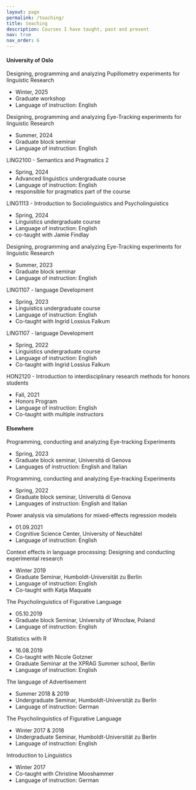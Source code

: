 ```yaml
---
layout: page
permalink: /teaching/
title: teaching
description: Courses I have taught, past and present
nav: true
nav_order: 6
---
```


#### University of Oslo

Designing, programming and analyzing Pupillometry experiments for linguistic Research  
- Winter, 2025
- Graduate workshop 
- Language of instruction: English 

Designing, programming and analyzing Eye-Tracking experiments for linguistic Research  
- Summer, 2024
- Graduate block seminar 
- Language of instruction: English 

LING2100 - Semantics and Pragmatics 2  
- Spring, 2024
- Advanced linguistics undergraduate course 
- Language of instruction: English
- responsible for pragmatics part of the course 

LING1113 - Introduction to Sociolinguistics and Psycholinguistics  
- Spring, 2024 
- Linguistics undergraduate course
- Language of instruction: English
- co-taught with Jamie Findlay

Designing, programming and analyzing Eye-Tracking experiments for linguistic Research
- Summer, 2023
- Graduate block seminar
- Language of instruction: English


LING1107 - language Development  
- Spring, 2023 
- Linguistics undergraduate course
- Language of instruction: English
-	Co-taught with Ingrid Lossius Falkum

LING1107 - language Development  
- Spring, 2022
-	Linguistics undergraduate course
-	Language of instruction: English
-	Co-taught with Ingrid Lossius Falkum

HON2120 - Introduction to interdisciplinary research methods for honors students  
- Fall, 2021
-	Honors Program
-	Language of instruction: English 
- Co-taught with multiple instructors

#### Elsewhere

Programming, conducting and analyzing Eye-tracking Experiments  
- Spring, 2023
-	Graduate block seminar, Universitá di Genova
-	Languages of instruction: English and Italian

Programming, conducting and analyzing Eye-tracking Experiments  
- Spring, 2022
-	Graduate block seminar, Universitá di Genova
-	Languages of instruction: English and Italian

Power analysis via simulations for mixed-effects regression models  
- 01.09.2021
-	Cognitive Science Center, University of Neuchâtel
-	Language of instruction: English 

Context effects in language processing: Designing and conducting experimental research  
- Winter 2019
-	Graduate Seminar, Humboldt-Universität zu Berlin
-	Language of instruction: English
- Co-taught with Katja Maquate

The Psycholinguistics of Figurative Language  
- 05.10.2019
-	Graduate block Seminar, University of Wrocław, Poland
-	Language of instruction: English 

Statistics with R  
- 16.08.2019
-	Co-taught with Nicole Gotzner
-	Graduate Seminar at the XPRAG Summer school, Berlin
-	Language of instruction: English 

The language of Advertisement  
- Summer 2018 & 2019
-	Undergraduate Seminar, Humboldt-Universität zu Berlin
-	Language of instruction: German 

The Psycholinguistics of Figurative Language  
- Winter 2017 & 2018
-	Undergraduate Seminar, Humboldt-Universität zu Berlin
-	Language of instruction: English 

Introduction to Linguistics  
- Winter 2017
-	Co-taught with Christine Mooshammer
-	Language of instruction: German
